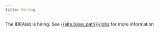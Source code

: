 ```yaml
---
title: Hiring
---
```

The IDEAlab is hiring.  See [{{site.base_path}}/jobs]({{site.base_path}}/jobs) for more information